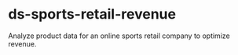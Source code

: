 # ds-sports-retail-revenue
 Analyze product data for an online sports retail company to optimize revenue.
